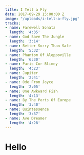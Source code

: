 ```yaml
---
title: I Tell a Fly
date: 2017-09-29 15:00:00 Z
image: "/uploads/i-tell-a-fly.jpg"
tracks:
- name: Farewell Sonata
  length: '4:35'
- name: God Save The Jungle
  length: '3:14'
- name: Better Sorry Than Safe
  length: '5:32'
- name: Phantom Of Aleppoville
  length: '6:30'
- name: Paris Cor Blimey
  length: '4:23'
- name: Jupiter
  length: '2:41'
- name: Ode From Joyce
  length: '2:05'
- name: One Awkward Fish
  length: '4:13'
- name: By The Ports Of Europe
  length: '3:40'
- name: Quintessence
  length: '3:37'
- name: Ave Dreamer
  length: '4:28'
---
```


# Hello